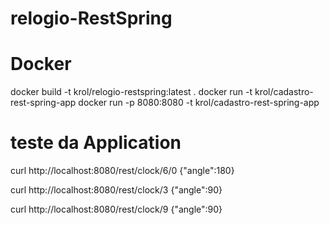 # relogio-RestSpring

# Docker
docker build -t krol/relogio-restspring:latest .
docker run -t krol/cadastro-rest-spring-app
docker run -p 8080:8080 -t krol/cadastro-rest-spring-app  

# teste da Application
curl http://localhost:8080/rest/clock/6/0
{"angle":180}

curl http://localhost:8080/rest/clock/3
{"angle":90}

curl http://localhost:8080/rest/clock/9
{"angle":90}